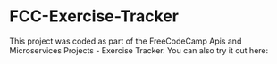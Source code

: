 # FCC-Exercise-Tracker
This project was coded as part of the FreeCodeCamp Apis and Microservices Projects - Exercise Tracker. You can also try it out here:

